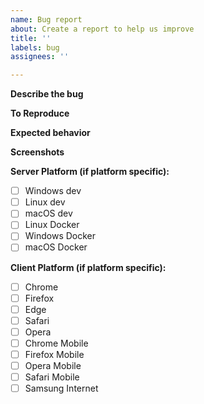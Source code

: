 ```yaml
---
name: Bug report
about: Create a report to help us improve
title: ''
labels: bug
assignees: ''

---
```


**Describe the bug**

**To Reproduce**

**Expected behavior**

**Screenshots**

**Server Platform (if platform specific):**
 * [ ] Windows dev
 * [ ] Linux dev
 * [ ] macOS dev
 * [ ] Linux Docker 
 * [ ] Windows Docker
 * [ ] macOS Docker

**Client Platform (if platform specific):**
 * [ ] Chrome
 * [ ] Firefox
 * [ ] Edge
 * [ ] Safari
 * [ ] Opera
 * [ ] Chrome Mobile
 * [ ] Firefox Mobile
 * [ ] Opera Mobile
 * [ ] Safari Mobile
 * [ ] Samsung Internet
